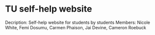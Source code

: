 # TU self-help website
Decription: Self-help website for students by students
Members: Nicole White, Femi Dosumu, Carmen Phaison, Jai Devine, Cameron Roebuck
